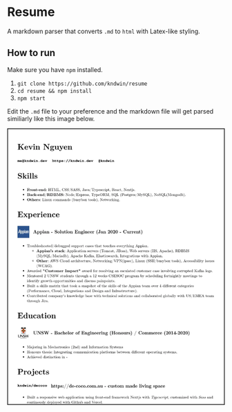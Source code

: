 # Resume
A markdown parser that converts `.md` to `html` with Latex-like styling.

## How to run
Make sure you have `npm` installed.
1. `git clone https://github.com/kndwin/resume`
2. `cd resume && npm install`
4. `npm start`

Edit the `.md` file to your preference and the markdown file will get parsed similiarly like this image below.

![Resume example](./resume.webp)

